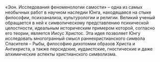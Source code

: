<!--2024-01-21 22:32:33-->
«Эон. Исследования феноменологии самости» – одна из самых необычных работ в научном наследии Юнга, находящаяся на стыке философии, психоанализа, культурологии и религии. Великий ученый обращается в ней к символическому представлению психической целостности, идеальным историческим примером которой, согласно его теории, является Иисус Христос. Эта идея позволяет Юнгу исследовать многогранный смысл раннехристианского символа Спасителя – Рыбы, философию дихотомии образов Христа и Антихриста, а также персидские, иудаистские, гностические и даже алхимические аспекты христианского символизма.